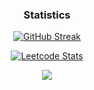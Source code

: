 <div align="center">
  <h3>Statistics</h3>

  [![GitHub Streak](https://streak-stats.demolab.com?user=fchrgrib&theme=github-dark-blue)](https://git.io/streak-stats)
  
  
  [![Leetcode Stats](https://leetcard.jacoblin.cool/fchrgrib?theme=dark&font=Padauk)](https://leetcard.jacoblin.cool/fchrgrib?theme=dark&font=Padauk)
  
  <p margin-top: 20px/>
  <p align="center">
  <a href="https://skillicons.dev">
    <img src="https://skillicons.dev/icons?i=java,kotlin,androidstudio,sqlite,py,go,git,github" />
  </a>
</p>

 
